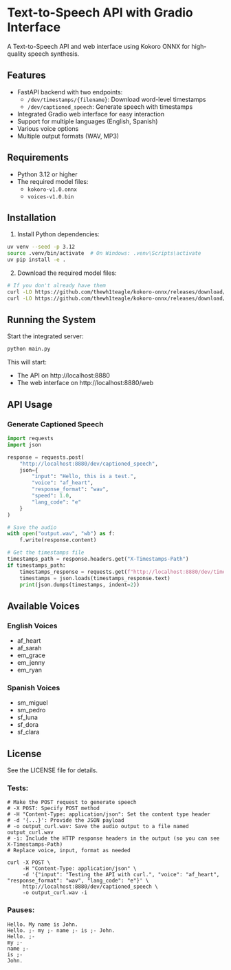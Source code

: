 # Text-to-Speech API with Gradio Interface

A Text-to-Speech API and web interface using Kokoro ONNX for high-quality speech synthesis.

## Features

- FastAPI backend with two endpoints:
  - `/dev/timestamps/{filename}`: Download word-level timestamps
  - `/dev/captioned_speech`: Generate speech with timestamps
- Integrated Gradio web interface for easy interaction
- Support for multiple languages (English, Spanish)
- Various voice options 
- Multiple output formats (WAV, MP3)

## Requirements

- Python 3.12 or higher
- The required model files:
  - `kokoro-v1.0.onnx`
  - `voices-v1.0.bin`

## Installation

1. Install Python dependencies:

```bash
uv venv --seed -p 3.12
source .venv/bin/activate  # On Windows: .venv\Scripts\activate
uv pip install -e .
```

2. Download the required model files:

```bash
# If you don't already have them
curl -LO https://github.com/thewh1teagle/kokoro-onnx/releases/download/model-files-v1.0/kokoro-v1.0.onnx
curl -LO https://github.com/thewh1teagle/kokoro-onnx/releases/download/model-files-v1.0/voices-v1.0.bin
```

## Running the System

Start the integrated server:

```bash
python main.py
```

This will start:
- The API on http://localhost:8880
- The web interface on http://localhost:8880/web

## API Usage

### Generate Captioned Speech

```python
import requests
import json

response = requests.post(
    "http://localhost:8880/dev/captioned_speech",
    json={
        "input": "Hello, this is a test.",
        "voice": "af_heart",
        "response_format": "wav",
        "speed": 1.0,
        "lang_code": "e"
    }
)

# Save the audio
with open("output.wav", "wb") as f:
    f.write(response.content)

# Get the timestamps file
timestamps_path = response.headers.get("X-Timestamps-Path")
if timestamps_path:
    timestamps_response = requests.get(f"http://localhost:8880/dev/timestamps/{timestamps_path}")
    timestamps = json.loads(timestamps_response.text)
    print(json.dumps(timestamps, indent=2))
```

## Available Voices

### English Voices
- af_heart
- af_sarah
- em_grace
- em_jenny
- em_ryan

### Spanish Voices
- sm_miguel
- sm_pedro
- sf_luna
- sf_dora
- sf_clara

## License

See the LICENSE file for details.


### Tests:
```
# Make the POST request to generate speech
# -X POST: Specify POST method
# -H "Content-Type: application/json": Set the content type header
# -d '{...}': Provide the JSON payload
# -o output_curl.wav: Save the audio output to a file named output_curl.wav
# -i: Include the HTTP response headers in the output (so you can see X-Timestamps-Path)
# Replace voice, input, format as needed

curl -X POST \
     -H "Content-Type: application/json" \
     -d '{"input": "Testing the API with curl.", "voice": "af_heart", "response_format": "wav", "lang_code": "e"}' \
     http://localhost:8880/dev/captioned_speech \
     -o output_curl.wav -i
```


### Pauses:
```
Hello. My name is John.
Hello. ;- my ;- name ;- is ;- John.
Hello. ;-
my ;- 
name ;-
is ;-
John.
```